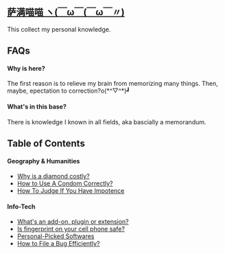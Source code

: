 ## [萨满喵喵 ヽ(￣ω￣(￣ω￣〃)](https://emlvirus.github.io/)

This collect my personal knowledge.

## FAQs

#### Why is here?

The first reason is to relieve my brain from memorizing many things. Then, maybe, epectation to correction?o\(\*^▽^\*\)┛

#### What's in this base?

There is knowledge I known in all fields, aka bascially a memorandum.

## Table of Contents

#### Geography & Humanities

* [Why is a diamond costly?](/geography-and-humanities/why-is-a-diamond-costly.md)
* [How to Use A Condom Correctly?](/geography-and-humanities/how-to-use-a-condom-correctly.md)
* [How To Judge If You Have Impotence](/geography-and-humanities/how-to-judge-if-you-have-impotence.md)

#### Info-Tech

* [What's an add-on, plugin or extension?](/Info-Tech/add-ons.md)
* [Is fingerprint on your cell phone safe?](/Info-Tech/is-fingerprint-on-your-cell-phone-safe.md)
* [Personal-Picked Softwares](/Info-Tech/personal-picked-softwares.md)
* [How to File a Bug Efficiently?](/Info-Tech/how-to-file-a-bug-efficiently.md)

